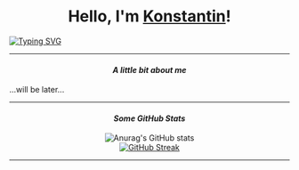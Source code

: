 <h1 align="center">Hello, I'm 
  <a href="https://t.me/KNST_XXX" target="_blank">Konstantin</a>!
</h1>
<a href="https://t.me/KNST_XXX"><img src="https://readme-typing-svg.herokuapp.com?font=Segoe+UI&weight=300&size=20&duration=3333&pause=1000&color=F7F7F7&background=FFFFFF00&repeat=false&random=false&width=1000&height=30&center=true&lines=Python-developer+with+petroleum+engineering+specialization" alt="Typing SVG" /></a>
<hr>
<h4 align="center"><i>A little bit about me</i></h4>
...will be later...
<hr>
<h4 align="center"><i>Some GitHub Stats</i></h4>
<div align="center">
  <img src="https://github-readme-stats.vercel.app/api?username=Knstxx&show_icons=true&theme=highcontrast" alt="Anurag's GitHub stats" />
</div>
<div align="center">
  <a href="https://git.io/streak-stats">
    <img src="https://streak-stats.demolab.com/?user=Knstxx&theme=merko" alt="GitHub Streak" />
  </a>
</div>
<hr>
